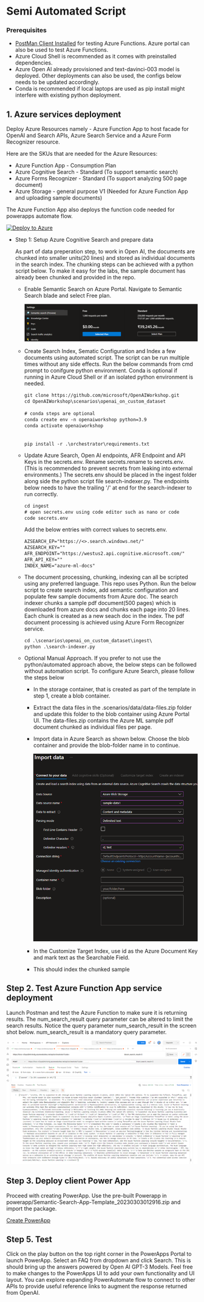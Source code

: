 # Semi Automated Script

### Prerequisites

* [PostMan Client Installed](https://www.postman.com/downloads/) for testing Azure Functions. Azure portal can also be used to test Azure Functions.  
* Azure Cloud Shell is recommended as it comes with preinstalled dependencies. 
* Azure Open AI already provisioned and text-davinci-003 model is deployed. Other deployments can also be used, the configs below needs to be updated accordingly.  
* Conda is recommended if local laptops are used as pip install might interfere with existing python deployment.



## 1. Azure services deployment

Deploy Azure Resources namely - Azure Function App to host facade for OpenAI and Search APIs, Azure Search Service and a Azure Form Recognizer resource.

Here are the SKUs that are needed for the Azure Resources:

- Azure Function App - Consumption Plan
- Azure Cognitive Search - Standard (To support semantic search)
- Azure Forms Recognizer - Standard (To support analyzing 500 page document)
- Azure Storage - general purpose V1 (Needed for Azure Function App and uploading sample documents)


The Azure Function App also deploys the function code needed for powerapps automate flow. 


[![Deploy to Azure](https://aka.ms/deploytoazurebutton)](https://portal.azure.com/#create/Microsoft.Template/uri/https%3A%2F%2Fraw.githubusercontent.com%2Fmicrosoft%2FOpenAIWorkshop%2Fanildwa-dev%2Fscenarios%2Fopenai_on_custom_dataset%2Fdeploy%2Fazure-deploy.json)



- Step 1: Setup Azure Cognitive Search and prepare data

    As part of data preperation step, to work in Open AI, the documents are chunked into smaller units(20 lines) and stored as individual documents in the search index. The chunking steps can be achieved with a python script below. 
    To make it easy for the labs, the sample document has already been chunked and provided in the repo. 

    * Enable Semantic Search on Azure Portal. Navigate to Semantic Search blade and select Free plan. 
    
        ![](../../documents/media/enable-semantic-search.png)

    *   Create Search Index, Sematic Configuration and Index a few documents using automated script. The script can be run multiple times without any side effects.
        Run the below commands from cmd prompt to conifgure python environment. Conda is optional if running in Azure Cloud Shell or if an isolated python environment is needed. 

            
            git clone https://github.com/microsoft/OpenAIWorkshop.git
            cd OpenAIWorkshop\scenarios\openai_on_custom_dataset
            
            # conda steps are optional
            conda create env -n openaiworkshop python=3.9 
            conda activate openaiworkshop
            
            
            pip install -r .\orchestrator\requirements.txt


    *   Update Azure Search, Open AI endpoints, AFR Endpoint and API Keys in the secrets.env. 
        Rename secrets.rename to secrets.env. (This is recommended to prevent secrets from leaking into external environments.)
        The secrets.env should be placed in the ingest folder along side the python script file search-indexer.py.
        The endpoints below needs to have the trailing '/' at end for the search-indexer to run correctly.

            cd ingest
            # open secrets.env using code editor such as nano or code
            code secrets.env

        Add the below entries with correct values to secrets.env.

            AZSEARCH_EP="https://<>.search.windows.net/"
            AZSEARCH_KEY=""
            AFR_ENDPOINT="https://westus2.api.cognitive.microsoft.com/"
            AFR_API_KEY=""
            INDEX_NAME="azure-ml-docs"

    *   The document processing, chunking, indexing can all be scripted using any preferred language. 
        This repo uses Python. Run the below script to create search index, add semantic configuration and populate few sample documents from Azure doc. 
        The search indexer chunks a sample pdf document(500 pages) which is downloaded from azure docs and chunks each page into 20 lines. Each chunk is created as a new seach doc in the index. The pdf document processing is achieved using Azure Form Recognizer service. 
     

            cd .\scenarios\openai_on_custom_dataset\ingest\
            python .\search-indexer.py
            

    *   Optional Manual Approach. If you prefer to not use the python/automated approach above, the below steps can be followed without automation script. 
        To configure Azure Search, please follow the steps below

        - In the storage container, that is created as part of the template in step 1, create a blob container. 
        - Extract the data files in the .scenarios/data/data-files.zip folder and update this folder to the blob container using Azure Portal UI.   The data-files.zip contains the Azure ML sample pdf document chunked as individual files per page.  
        - Import data in Azure Search as shown below. Choose the blob container and provide the blob-folder name in to continue. 

            ![](../../documents/media/search1.png)
        - In the Customize Target Index, use id as the Azure Document Key and mark text as the Searchable Field. 
        - This should index the chunked sample

 

## Step 2. Test Azure Function App service deployment

Launch Postman and test the Azure Function to make sure it is returning results. The num_search_result query parameter can be altered to limit the search results. Notice the query parameter num_search_result in the screen shot below. num_search_result is a mandatory query parameter.


![](../../documents/media/postman.png)

## Step 3. Deploy client Power App

Proceed with creating PowerApp. Use the pre-built Powerapp in powerapp/Semantic-Search-App-Template_20230303012916.zip and import the package.

[Create PowerApp](PowerApp.md)

## Step 5. Test

Click on the play button on the top right corner in the PowerApps Portal to launch PowerApp.
Select an  FAQ from dropdown and click Search. This is should bring up the answers powered by Open AI GPT-3 Models. 
Feel free to make changes to the PowerApps UI to add your own functionality and UI layout. You can explore expanding PowerAutomate flow to connect to other APIs to provide useful reference links to augment the response returned from OpenAI.